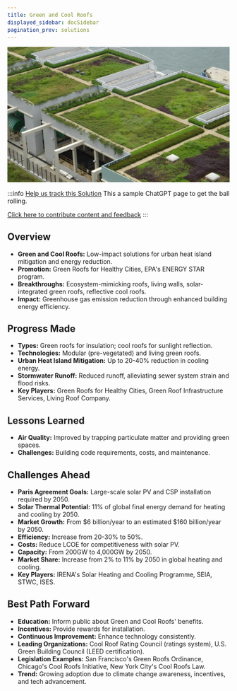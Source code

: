 ```yaml
---
title: Green and Cool Roofs
displayed_sidebar: docSidebar
pagination_prev: solutions
---
```

![Cover Image](../static/img/green-roofing.png)

:::info [Help us track this Solution](contribute)
This a sample ChatGPT page to get the ball rolling.

[Click here to contribute content and feedback](contribute)
:::

## Overview

* **Green and Cool Roofs:** Low-impact solutions for urban heat island mitigation and energy reduction.
* **Promotion:** Green Roofs for Healthy Cities, EPA's ENERGY STAR program.
* **Breakthroughs:** Ecosystem-mimicking roofs, living walls, solar-integrated green roofs, reflective cool roofs.
* **Impact:** Greenhouse gas emission reduction through enhanced building energy efficiency.

## Progress Made

* **Types:** Green roofs for insulation; cool roofs for sunlight reflection.
* **Technologies:** Modular (pre-vegetated) and living green roofs.
* **Urban Heat Island Mitigation:** Up to 20-40% reduction in cooling energy.
* **Stormwater Runoff:** Reduced runoff, alleviating sewer system strain and flood risks.
* **Key Players:** Green Roofs for Healthy Cities, Green Roof Infrastructure Services, Living Roof Company.

## Lessons Learned

* **Air Quality:** Improved by trapping particulate matter and providing green spaces.
* **Challenges:** Building code requirements, costs, and maintenance.

## Challenges Ahead

* **Paris Agreement Goals:** Large-scale solar PV and CSP installation required by 2050.
* **Solar Thermal Potential:** 11% of global final energy demand for heating and cooling by 2050.
* **Market Growth:** From $6 billion/year to an estimated $160 billion/year by 2050.
* **Efficiency:** Increase from 20-30% to 50%.
* **Costs:** Reduce LCOE for competitiveness with solar PV.
* **Capacity:** From 200GW to 4,000GW by 2050.
* **Market Share:** Increase from 2% to 11% by 2050 in global heating and cooling.
* **Key Players:** IRENA's Solar Heating and Cooling Programme, SEIA, STWC, ISES.

## Best Path Forward

* **Education:** Inform public about Green and Cool Roofs' benefits.
* **Incentives:** Provide rewards for installation.
* **Continuous Improvement:** Enhance technology consistently.
* **Leading Organizations:** Cool Roof Rating Council (ratings system), U.S. Green Building Council (LEED certification).
* **Legislation Examples:** San Francisco's Green Roofs Ordinance, Chicago's Cool Roofs Initiative, New York City's Cool Roofs Law.
* **Trend:** Growing adoption due to climate change awareness, incentives, and tech advancement.